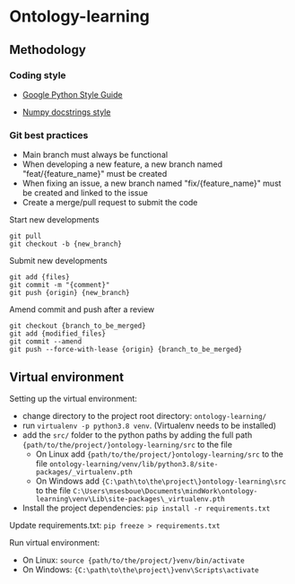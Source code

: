# Ontology-learning



## Methodology

### Coding style
- [Google Python Style Guide](https://google.github.io/styleguide/pyguide.html)

- [Numpy docstrings style](https://www.sphinx-doc.org/en/master/usage/extensions/napoleon.html)

### Git best practices

- Main branch must always be functional
- When developing a new feature, a new branch named "feat/{feature_name}" must be created
- When fixing an issue, a new branch named "fix/{feature_name}" must be created and linked to the issue
- Create a merge/pull request to submit the code

Start new developments
```
git pull 
git checkout -b {new_branch}
```
Submit new developments
```
git add {files}
git commit -m "{comment}"
git push {origin} {new_branch}
```
Amend commit and push after a review
```
git checkout {branch_to_be_merged}
git add {modified_files}
git commit --amend
git push --force-with-lease {origin} {branch_to_be_merged}
```
## Virtual environment

Setting up the virtual environment:

- change directory to the project root directory: `ontology-learning/`
- run `virtualenv -p python3.8 venv`. (Virtualenv needs to be installed)
- add the `src/` folder to the python paths by adding the full path `{path/to/the/project/}ontology-learning/src` to the file 
  - On Linux add `{path/to/the/project/}ontology-learning/src` to the file `ontology-learning/venv/lib/python3.8/site-packages/_virtualenv.pth`
  - On Windows add `{C:\path\to\the\project\}ontology-learning\src` to the file `C:\Users\msesboue\Documents\mindWork\ontology-learning\venv\Lib\site-packages\_virtualenv.pth`
- Install the project dependencies: `pip install -r requirements.txt`

Update requirements.txt: `pip freeze > requirements.txt`

Run virtual environment: 

- On Linux: `source {path/to/the/project/}venv/bin/activate`
- On Windows: `{C:\path\to\the\project\}venv\Scripts\activate`